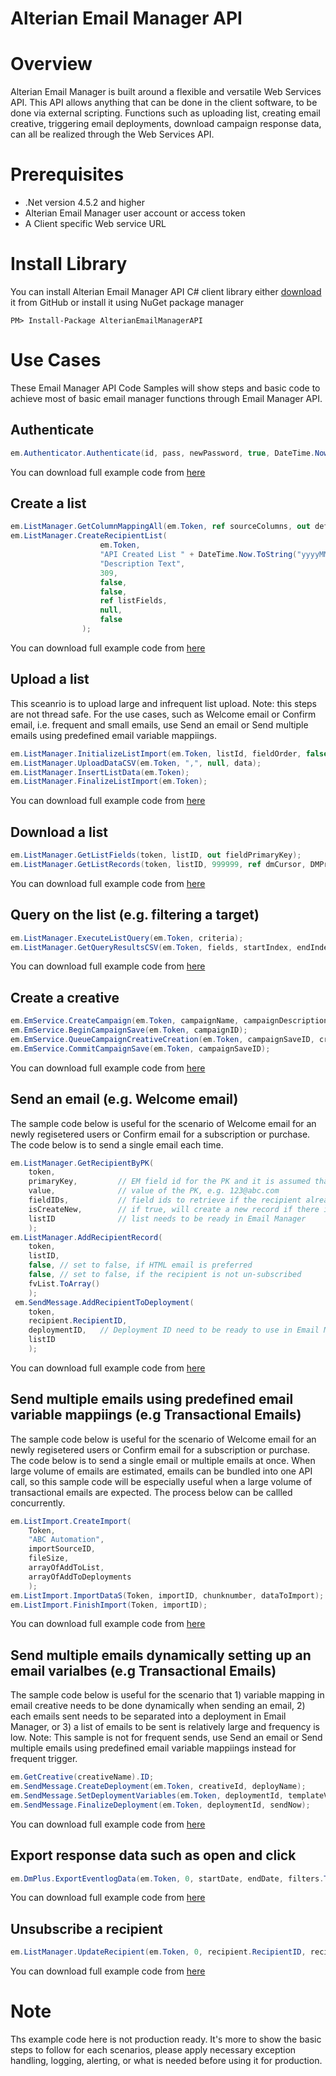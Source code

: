 # Alterian Email Manager API

# Overview

Alterian Email Manager is built around a flexible and versatile Web Services API. This API allows anything that can be done in the client software, to be done via external scripting. Functions such as uploading list, creating email creative, triggering email deployments, download campaign response data, can all be realized through the Web Services API.

# Prerequisites

- .Net version 4.5.2 and higher
- Alterian Email Manager user account or access token
- A Client specific Web service URL

# Install Library

You can install Alterian Email Manager API C# client library either [download]() it from GitHub or install it using NuGet package manager
```
PM> Install-Package AlterianEmailManagerAPI
```

# Use Cases
These Email Manager API Code Samples will show steps and basic code to achieve most of basic email manager functions through Email Manager API. 

## Authenticate
```csharp
em.Authenticator.Authenticate(id, pass, newPassword, true, DateTime.Now, out _token);
```
You can download full example code from [here](https://github.com/AlterianTechnology/EmailManagerAPICSharp)

## Create a list
```csharp
em.ListManager.GetColumnMappingAll(em.Token, ref sourceColumns, out defaultKey);
em.ListManager.CreateRecipientList(
                    em.Token,
                    "API Created List " + DateTime.Now.ToString("yyyyMMdd_hhmmss"),
                    "Description Text",
                    309,
                    false,
                    false,
                    ref listFields,
                    null,
                    false
                );
```
You can download full example code from [here](https://github.com/AlterianTechnology/EmailManagerAPICSharp)

## Upload a list

This sceanrio is to upload large and infrequent list upload. Note: this steps are not thread safe. For the use cases, such as Welcome email or Confirm email, i.e. frequent and small emails, use Send an email or Send multiple emails using predefined email variable mappiings. 

```csharp
em.ListManager.InitializeListImport(em.Token, listId, fieldOrder, false);
em.ListManager.UploadDataCSV(em.Token, ",", null, data);
em.ListManager.InsertListData(em.Token);
em.ListManager.FinalizeListImport(em.Token);
``` 
You can download full example code from [here](https://github.com/AlterianTechnology/EmailManagerAPICSharp)

## Download a list
```csharp
em.ListManager.GetListFields(token, listID, out fieldPrimaryKey);
em.ListManager.GetListRecords(token, listID, 999999, ref dmCursor, DMPreviewDirection.DMPD_FIRST);
```
You can download full example code from [here](https://github.com/AlterianTechnology/EmailManagerAPICSharp)

## Query on the list (e.g. filtering a target)
```csharp
em.ListManager.ExecuteListQuery(em.Token, criteria);
em.ListManager.GetQueryResultsCSV(em.Token, fields, startIndex, endIndex, false, out count);
```
You can download full example code from [here](https://github.com/AlterianTechnology/EmailManagerAPICSharp)

## Create a creative
```csharp
em.EmService.CreateCampaign(em.Token, campaignName, campaignDescription, parentFolderID, false, false, null, null);
em.EmService.BeginCampaignSave(em.Token, campaignID);
em.EmService.QueueCampaignCreativeCreation(em.Token, campaignSaveID, creativeName, description, type, false, false, htmlContent, textContent, true);
em.EmService.CommitCampaignSave(em.Token, campaignSaveID);
```
You can download full example code from [here](https://github.com/AlterianTechnology/EmailManagerAPICSharp)

## Send an email (e.g. Welcome email)

The sample code below is useful for the scenario of Welcome email for an newly regisetered users or Confirm email for a subscription or purchase.  The code below is to send a single email each time. 

```csharp
em.ListManager.GetRecipientByPK(
    token,
    primaryKey,         // EM field id for the PK and it is assumed that the field will contain email address
    value,              // value of the PK, e.g. 123@abc.com
    fieldIDs,           // field ids to retrieve if the recipient already exist
    isCreateNew,        // if true, will create a new record if there is no recipient
    listID              // list needs to be ready in Email Manager
    );
em.ListManager.AddRecipientRecord(
    token,
    listID,
    false, // set to false, if HTML email is preferred
    false, // set to false, if the recipient is not un-subscribed 
    fvList.ToArray()
    );
 em.SendMessage.AddRecipientToDeployment(
    token,
    recipient.RecipientID,
    deploymentID,   // Deployment ID need to be ready to use in Email Manager.
    listID
    );                    
```
You can download full example code from [here](https://github.com/AlterianTechnology/EmailManagerAPICSharp)

## Send multiple emails using predefined email variable mappiings (e.g Transactional Emails)

The sample code below is useful for the scenario of Welcome email for an newly regisetered users or Confirm email for a subscription or purchase.  The code below is to send a single email or multiple emails at once. When large volume of emails are estimated, emails can be bundled into one API call, so this sample code will be especially useful when a large volume of transactional emails are expected. The process below can be callled concurrently. 

```csharp
em.ListImport.CreateImport(
    Token,
    "ABC Automation",
    importSourceID,
    fileSize,
    arrayOfAddToList,
    arrayOfAddToDeployments
    );
em.ListImport.ImportDataS(Token, importID, chunknumber, dataToImport);
em.ListImport.FinishImport(Token, importID);
```
You can download full example code from [here](https://github.com/AlterianTechnology/EmailManagerAPICSharp)

## Send multiple emails dynamically setting up an email varialbes (e.g Transactional Emails)

The sample code below is useful for the scenario that 1) variable mapping in email creative needs to be done dynamically when sending an email, 2) each emails sent needs to be separated into a deployment in Email Manager, or 3) a list of emails to be sent is relatively large and frequency is low. Note: This sample is not for frequent sends, use Send an email or Send multiple emails using predefined email variable mappiings instead for frequent trigger. 

```csharp
em.GetCreative(creativeName).ID;
em.SendMessage.CreateDeployment(em.Token, creativeId, deployName);
em.SendMessage.SetDeploymentVariables(em.Token, deploymentId, templateValue, recipientLists, null, variableMaps.ToArray(), false);
em.SendMessage.FinalizeDeployment(em.Token, deploymentId, sendNow);
```
You can download full example code from [here](https://github.com/AlterianTechnology/EmailManagerAPICSharp)

## Export response data such as open and click
```csharp
em.DmPlus.ExportEventlogData(em.Token, 0, startDate, endDate, filters.ToArray(), eventColumns.ToArray(), DMExportDataFormat.DMDF_CSV, CompressionMethod.CM_GZIP);
```
You can download full example code from [here](https://github.com/AlterianTechnology/EmailManagerAPICSharp)

## Unsubscribe a recipient
```csharp
em.ListManager.UpdateRecipient(em.Token, 0, recipient.RecipientID, recipient.PrefersText, recipient.RSSOnly, Unsubscribed: true, FieldValues: null);
```
You can download full example code from [here](https://github.com/AlterianTechnology/EmailManagerAPICSharp)

# Note

Ths example code here is not production ready. It's more to show the basic steps to follow for each scenarios, please apply necessary exception handling, logging, alerting, or what is needed before using it for production. 